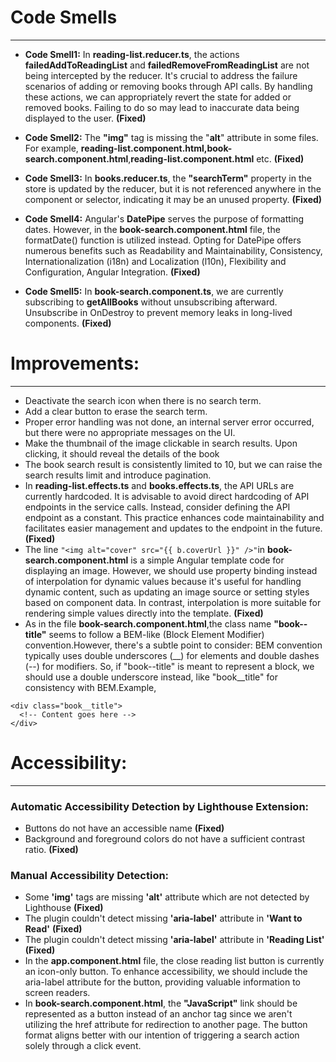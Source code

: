 # Code Smells
***

* **Code Smell1:**
In **reading-list.reducer.ts**, the actions **failedAddToReadingList** and **failedRemoveFromReadingList** are not being intercepted by the reducer. It's crucial to address the failure scenarios of adding or removing books through API calls. By handling these actions, we can appropriately revert the state for added or removed books. Failing to do so may lead to inaccurate data being displayed to the user.
**(Fixed)**


* **Code Smell2:** 
The **"img"** tag is missing the "**alt**" attribute in some files. For example, **reading-list.component.html,book-search.component.html**,**reading-list.component.html** etc.
**(Fixed)**


* **Code Smell3:**
In **books.reducer.ts**, the **"searchTerm"** property in the store is updated by the reducer, but it is not referenced anywhere in the component or selector, indicating it may be an unused property.
**(Fixed)**


* **Code Smell4:**
Angular's **DatePipe** serves the purpose of formatting dates. However, in the **book-search.component.html** file, the formatDate() function is utilized instead. Opting for DatePipe offers numerous benefits such as Readability and Maintainability, Consistency, Internationalization (i18n) and Localization (l10n), Flexibility and Configuration, Angular Integration.
**(Fixed)**


* **Code Smell5:**
In **book-search.component.ts**, we are currently subscribing to **getAllBooks** without unsubscribing afterward. Unsubscribe in OnDestroy to prevent memory leaks in long-lived components.
**(Fixed)**


# Improvements:
***
* Deactivate the search icon when there is no search term.
* Add a clear button to erase the search term.
* Proper error handling was not done, an internal server error occurred, but there were no  appropriate messages on the UI.
* Make the thumbnail of the image clickable in search results. Upon clicking, it should reveal the details of the book
* The book search result is consistently limited to 10, but we can raise the search results limit and introduce pagination.
* In **reading-list.effects.ts** and **books.effects.ts**, the API URLs are currently hardcoded. It is advisable to avoid direct hardcoding of API endpoints in the service calls. Instead, consider defining the API endpoint as a constant. This practice enhances code maintainability and facilitates easier management and updates to the endpoint in the future.**(Fixed)**
* The line ```"<img alt="cover" src="{{ b.coverUrl }}" />"```in **book-search.component.html** is a simple Angular template code for displaying an image. However, we should use property binding instead of interpolation for dynamic values because it's useful for handling dynamic content, such as updating an image source or setting styles based on component data. In contrast, interpolation is more suitable for rendering simple values directly into the template. **(Fixed)**
* As in the file **book-search.component.html**,the class name **"book--title"** seems to follow a BEM-like (Block Element Modifier) convention.However, there's a subtle point to consider: BEM convention typically uses double underscores (__) for elements and double dashes (--) for modifiers. So, if "book--title" is meant to represent a block, we should use a double underscore instead, like "book__title" for consistency with BEM.Example,
```
<div class="book__title">
  <!-- Content goes here -->
</div>
```
# Accessibility:
***
### Automatic Accessibility Detection by Lighthouse Extension:
* Buttons do not have an accessible name **(Fixed)**
* Background and foreground colors do not have a sufficient contrast ratio. **(Fixed)**

### Manual Accessibility Detection:
* Some **'img'** tags are missing **'alt'** attribute which are not detected by Lighthouse **(Fixed)** 
* The plugin couldn't detect missing **'aria-label'** attribute in **'Want to Read'** **(Fixed)** 
* The plugin couldn't detect missing **'aria-label'** attribute in **'Reading List'** **(Fixed)** 
* In the **app.component.html** file, the close reading list button is currently an icon-only button. To enhance accessibility, we should include the aria-label attribute for the button, providing valuable information to screen readers.
* In **book-search.component.html**, the **"JavaScript"** link should be represented as a button instead of an anchor tag since we aren't utilizing the href attribute for redirection to another page. The button format aligns better with our intention of triggering a search action solely through a click event.